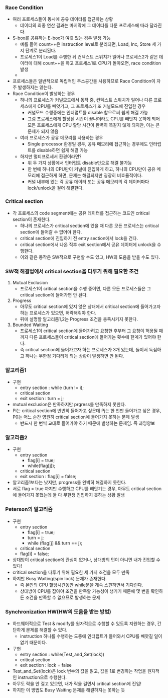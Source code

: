 ### Race Condition
- 여러 프로세스들이 동시에 공유 데이터를 접근하는 상황
  - 데이터의 최종 연산 결과는 마지막에 그 데이터를 다룬 프로세스에 따라 달라진다.
- S-box를 공유하는 E-box가 여럿 있는 경우 발생 가능
  - 예를 들어 count++은 instruction level로 분리되면, Load, Inc, Store 세 가지 단계로 분리된다.
  - 프로세스1이 Load를 수행한 뒤 컨텍스트 스위치가 일어나 프로세스2가 같은 데이터에 대해 count++을 하고 프로세스1로 CPU가 돌아오면, race condition 발생
  - 
- 프로세스들은 일반적으로 독립적인 주소공간을 사용하므로 Race Condition이 자주 발생하지는 않는다.
- Race Condition이 발생하는 경우
  - 하나의 프로세스가 커널모드에서 동작 중, 컨텍스트 스위치가 일어나 다른 프로세스에게 CPU를 빼앗기고, 그 프로세스가 또 커널모드에 진입한 경우
    - 커널모드 수행중에는 인터럽트를 disable 함으로써 쉽게 해결 가능
    - 그럼 프로세스에게 할당된 시간이 끝나더라도 CPU를 빼앗지 못하게 되어 모든 프로세스에게 CPU 할당 시간이 완벽히 똑같지 않게 되지만, 이는 큰 문제가 되지 않음  
  - 여러 프로세스가 공유 메모리를 사용하는 경우
    - Single processor 환경일 경우, 공유 메모리에 접근하는 경우에도 인터럽트를 disable하면 쉽게 해결 가능
  - 하지만 멀티프로세서 환경이라면?
    - 위 두 가지 상황에서 인터럽트 disable만으로 해결 불가능
    - 한 번에 하나의 CPU만이 커널에 진입하게 하고, 하나의 CPU만이 공유 메모리에 접근하게 하면, 문제는 해결되지만 굉장히 비효율적이다.
    - 커널 내부에 있는 각 공유 데이터 또는 공유 메모리의 각 데이터마다 lock/unlock을 걸어 해결한다.

### Critical section
- 각 프로세스의 code segment에는 공유 데이터를 접근하는 코드인 critical section이 존재한다.
  - 하나의 프로세스가 critical section에 있을 때 다른 모든 프로세스는 critical section에 들어갈 수 없어야 한다.
  - critical section에 진입하기 전 entry section에서 lock을 건다.
  - critical section에서 나온 직후 exit section에서 공유 데이터에 unlock을 수행한다.
  - 이와 같은 동작은 SW적으로 구현할 수도 있고, HW의 도움을 받을 수도 있다.

### SW적 해결법에서 critical section을 다루기 위해 필요한 조건
1. Mutual Exclusion
    - 프로세스1이 critical section을 수행 중이면, 다른 모든 프로세스들은 그 critical section에 들어가면 안 된다. 
2. Progress
   - 아무도 critical section에 있지 않은 상태에서 critical section에 들어가고자 하는 프로세스가 있으면, 허락해줘야 한다.
   - 뒤에 설명할 알고리즘1,2는 Progress 조건을 충족시키지 못한다.
3. Bounded Waiting
   - 프로세스1이 critical section에 들어가려고 요청한 후부터 그 요청이 허용될 때까지 다른 프로세스들이 critical section에 들어가는 횟수에 한계가 있어야 한다.
   - 즉 critical section에 들어가고자 하는 프로세스가 3개 있는데, 둘이서 독점하고 하나는 무한정 기다리게 되는 상황이 발생하면 안 된다.

### 알고리즘1
- 구현
  - entry section : while (turn != i);
  - critical section
  - exit section : turn = j;
- mutual exclusion은 만족하지만 prgress를 만족하지 못한다.
- Pi는 critical section에 빈번히 들어가고 싶은데 Pj는 한 번만 들어가고 싶은 경우, P0는 어느 순간 영원히 critical section에 들어가지 못하는 문제 발생
  - 반드시 한 번씩 교대로 들어가야 하기 때문에 발생하는 문제임. 즉 과잉양보

### 알고리즘2
- 구현
  - entry section 
    - flag[i] = true;
    - while(flag[j]);
  - critical section
  - exit section : flag[i] = false;
- 알고리즘1보다는 낫지만, progress를 완벽히 해결하지 못한다.
- 서로 flag = true 까지만 수행하고 CPU를 빼앗기는 경우, 아무도 critical section에 들어가지 못했는데 둘 다 무한정 진입하지 못하는 상황 발생

### Peterson의 알고리즘
- 구현
  - entry section
    - flag[i] = true;
    - turn = j;
    - while (flag[j] && turn == j);
  - critical section
  - flag[i] = false;
- 상대방이 critical section에 관심이 없거나, 상대방의 턴이 아니면 내가 진입할 수 있다!
- critical section을 다루기 위해 필요한 세 가지 조건을 모두 만족
- 하지만 Busy Waiting(spin lock) 문제가 존재한다.
  - 즉 본인의 CPU 할당시간동안 while문을 계속 스핀하면서 기다린다.
  - 상대방이 CPU를 잡아야 조건을 만족할 가능성이 생기기 때문에 몇 번을 확인하든 조건을 만족할 수 없으므로 발생하는 문제

### Synchronization HW(HW의 도움을 받는 방법)
- 하드웨어적으로 Test & modify를 원자적으로 수행할 수 있도록 지원하는 경우, 간단하게 문제를 해결할 수 있다.
  - instruction 하나를 수행하는 도중에 인터럽트가 들어와서 CPU를 빼앗길 일이 없기 때문이다.
- 구현
  - entry section : while(Test_and_Set(lock))
  - critical section
  - exit section : lock = false
- Test_and_Set(lock)은 lock 변수의 값을 읽고, 값을 1로 변경하는 작업을 원자적인 instruction으로 수행한다.
- 아무도 락을 안 걸고 있으면, 내가 락을 걸면서 critical section에 진입!
- 하지만 이 방법도 Busy Waiting 문제를 해결하지는 못하는 듯
